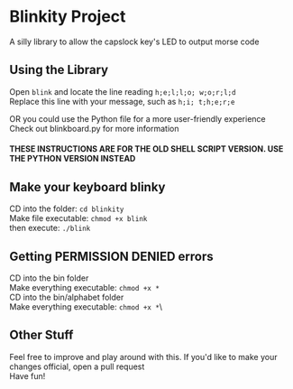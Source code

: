 # Blinkity Project
A silly library to allow the capslock key's LED to output morse code

## Using the Library

Open `blink` and locate the line reading `h;e;l;l;o; w;o;r;l;d`\
Replace this line with your message, such as `h;i; t;h;e;r;e`

OR you could use the Python file for a more user-friendly experience\
Check out blinkboard.py for more information

#### THESE INSTRUCTIONS ARE FOR THE OLD SHELL SCRIPT VERSION. USE THE PYTHON VERSION INSTEAD

## Make your keyboard blinky

CD into the folder: `cd blinkity`\
Make file executable: `chmod +x blink`\
then execute: `./blink`

## Getting PERMISSION DENIED errors

CD into the bin folder\
Make everything executable: `chmod +x *`\
CD into the bin/alphabet folder\
Make everything executable: `chmod +x *`\

## Other Stuff

Feel free to improve and play around with this. If you'd like to make your changes official, open a pull request\
Have fun!
